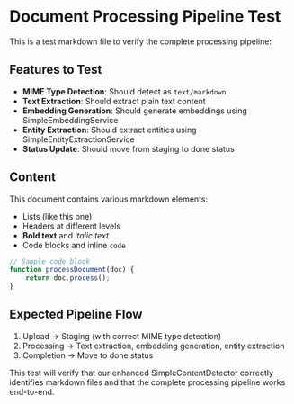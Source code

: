 # Document Processing Pipeline Test

This is a test markdown file to verify the complete processing pipeline:

## Features to Test
- **MIME Type Detection**: Should detect as `text/markdown`
- **Text Extraction**: Should extract plain text content
- **Embedding Generation**: Should generate embeddings using SimpleEmbeddingService
- **Entity Extraction**: Should extract entities using SimpleEntityExtractionService
- **Status Update**: Should move from staging to done status

## Content
This document contains various markdown elements:
- Lists (like this one)
- Headers at different levels
- **Bold text** and *italic text*
- Code blocks and inline `code`

```javascript
// Sample code block
function processDocument(doc) {
    return doc.process();
}
```

## Expected Pipeline Flow
1. Upload → Staging (with correct MIME type detection)
2. Processing → Text extraction, embedding generation, entity extraction
3. Completion → Move to done status

This test will verify that our enhanced SimpleContentDetector correctly identifies markdown files and that the complete processing pipeline works end-to-end.